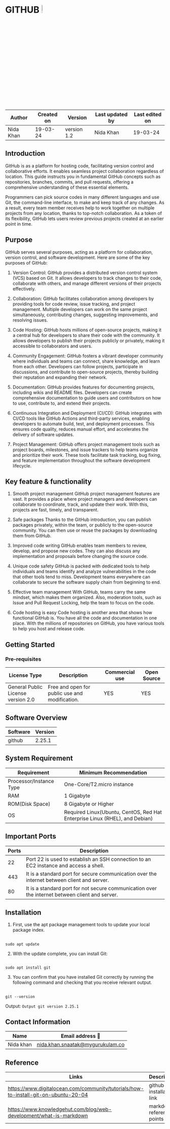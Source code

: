 # GITHUB <img src="https://cdn-icons-png.flaticon.com/512/25/25231.png" width="8%" height="8%">   


| Author | Created on | Version | Last updated by | Last edited on |
| ------ | ---------- | ------- | --------------- | -------------- |
| Nida Khan    | 19-03-24   | version 1.2 | Nida Khan         | 19-03-24       |




## Introduction 

GitHub is as a platform for hosting code, facilitating version control and collaborative efforts. It enables seamless project collaboration regardless of location. This guide instructs you in fundamental GitHub concepts such as repositories, branches, commits, and pull requests, offering a comprehensive understanding of these essential elements.

Programmers can pick source codes in many different languages and use Git, the command-line interface, to make and keep track of any changes. As a result, every team member receives help to work together on multiple projects from any location, thanks to top-notch collaboration. As a token of its flexibility, GitHub lets users review previous projects created at an earlier point in time.


## Purpose
GitHub serves several purposes, acting as a platform for collaboration, version control, and software development. Here are some of the key purposes of GitHub:

1. Version Control: GitHub provides a distributed version control system (VCS) based on Git. It allows developers to track changes to their code, collaborate with others, and manage different versions of their projects effectively.

2. Collaboration: GitHub facilitates collaboration among developers by providing tools for code review, issue tracking, and project management. Multiple developers can work on the same project simultaneously, contributing changes, suggesting improvements, and resolving issues.

3. Code Hosting: GitHub hosts millions of open-source projects, making it a central hub for developers to share their code with the community. It allows developers to publish their projects publicly or privately, making it accessible to collaborators and users.

4. Community Engagement: GitHub fosters a vibrant developer community where individuals and teams can connect, share knowledge, and learn from each other. Developers can follow projects, participate in discussions, and contribute to open-source projects, thereby building their reputation and expanding their network.

5. Documentation: GitHub provides features for documenting projects, including wikis and README files. Developers can create comprehensive documentation to guide users and contributors on how to use, contribute to, and extend their projects.

6. Continuous Integration and Deployment (CI/CD): GitHub integrates with CI/CD tools like GitHub Actions and third-party services, enabling developers to automate build, test, and deployment processes. This ensures code quality, reduces manual effort, and accelerates the delivery of software updates.


7. Project Management: GitHub offers project management tools such as project boards, milestones, and issue trackers to help teams organize and prioritize their work. These tools facilitate task tracking, bug fixing, and feature implementation throughout the software development lifecycle.


## Key feature & functionality
1. Smooth project management
GitHub project management features are vast. It provides a place where project managers and developers can collaborate to coordinate, track, and update their work. With this, projects are fast, timely, and transparent. 

2. Safe packages
Thanks to the GitHub introduction, you can publish packages privately, within the team, or publicly to the open-source community. You can then use or reuse the packages by downloading them from GitHub.

3. Improved code writing 
GitHub enables team members to review, develop, and propose new codes. They can also discuss any implementation and proposals before changing the source code. 

4. Unique code safety
GitHub is packed with dedicated tools to help individuals and teams identify and analyze vulnerabilities in the code that other tools tend to miss. Development teams everywhere can collaborate to secure the software supply chain from beginning to end.

5. Effective team management
With GitHub, teams carry the same mindset, which makes them organized. Also, moderation tools, such as Issue and Pull Request Locking, help the team to focus on the code.

6. Code hosting is easy 
Code hosting is another area that shows how functional GitHub is. You have all the code and documentation in one place. With the millions of repositories on GitHub, you have various tools to help you host and release code. 

## Getting Started
### Pre-requisites

| License Type | Description | Commercial use | Open Source|
| ---------- | ------- | --------------- | -------------- |
| General Public License version 2.0   | Free and open for public use and modification. |  YES  |  YES  | 


## Software Overview

| Software | Version |
| --------------- | -------------- |
| github | 2.25.1 |


## System Requirement

| Requirement |	Minimum Recommendation |
| --------------- | -------------- |
| Processor/Instance Type |	One-Core/T2.micro instance |
|RAM|	1 Gigabyte |
|ROM(Disk Space)|	 8 Gigabyte or Higher|
|OS| Required	Linux(Ubuntu, CentOS, Red Hat Enterprise Linux (RHEL), and Debian)|


## Important Ports
| Ports|	Description|
| --------------- | -------------- |
|22	|Port 22 is used to establish an SSH connection to an EC2 instance and access a shell.
|443	|It is a standard port for secure communication over the internet between client and server.
| 80	|It is a standard port for  not secure communication over the internet between client and server.



## Installation

1. First, use the apt package management tools to update your local package index.

##  
<tab><tab><pre><code>sudo apt update</code></pre>

2. With the update complete, you can install Git:

##  
<tab><tab><pre><code>sudo apt install git</code></pre>

3. You can confirm that you have installed Git correctly by running the following command and checking that you receive relevant output.

##  
<tab><tab><pre><code>git --version</code></pre>

Output: `Output
git version 2.25.1`


## Contact Information
|Name	|Email address 📧|
| --------------- | -------------- |
|Nida khan|	[nida.khan.snaatak@mygurukulam.co](https://www.gmail.com/)|




## Reference
|Links	|Description|
| --------------- | -------------- |
|https://www.digitalocean.com/community/tutorials/how-to-install-git-on-ubuntu-20-04| github installation link |
|https://www.knowledgehut.com/blog/web-development/what-is-markdown| markdown reference points |

